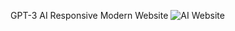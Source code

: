 GPT-3 AI Responsive Modern Website
![AI Website](https://user-images.githubusercontent.com/73291115/185367448-754471bf-bcd5-4017-a674-94c4e7846c75.png)
